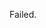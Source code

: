Failed.
<!---
svorma/svorma is a ✨ special ✨ repository because its `README.md` (this file) appears on your GitHub profile.
You can click the Preview link to take a look at your changes.
--->
